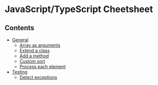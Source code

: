 JavaScript/TypeScript Cheetsheet
================================

## Contents

  - [General](general.md)
    - [Array as arguments](general.md#array-as-arguments)
    - [Extend a class](general.md#extend-a-class)
    - [Add a method](general.md#add-a-method)
    - [Custom sort](general.md#custom-sort)
    - [Process each element](general.md#process-each-element)
  - [Testing](testing.md)
    - [Detect exceptions](testing.md#detect-exceptions)